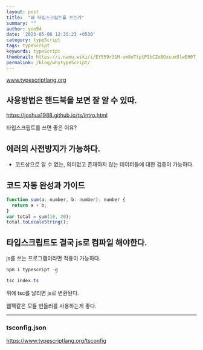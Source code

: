 ```yaml
---
layout: post
title:  "왜 타입스크립트를 쓰는가"
summary: ""
author: yoo94
date: '2023-05-06 12:35:23 +0530'
category: typeScript
tags: typeScript
keywords: typeScript
thumbnail: https://i.namu.wiki/i/EY559r31H-um8uTtptPIbCZoBGxsumSlwEH0T_rA6WmxQq1UwqyAf3cJQJXN7Fv5CoEz0kv5CBXzjkkPU_XWig.svg
permalink: /blog/whytypeScript/
---
```


www.typescriptlang.org

## 사용방법은 핸드북을 보면 잘 알 수 있따.

https://joshua1988.github.io/ts/intro.html

타입스크립트를 쓰면 좋은 이유?

## 에러의 사전방지가 가능하다.
-  코드상으로 알 수 없는, 의미없고 존재하지 않는 데이터들에 대한 검증이 가능하다.

## 코드 자동 완성과 가이드

``` javascript
function sum(a: number, b: number): number {
  return a + b;
}
var total = sum(10, 20);
total.toLocaleString();
```


## 타입스크립트도 결국 js로 컴파일 해야한다.
js를 쓰는 프로그램이라면 적용이 가능하다.

```powershell
npm i typescript -g
```

```powershell
tsc index.ts
```

위에 tsc를 날리면 js로 변환된다.

웹팩같은 모듈 번들러를 사용하는게 좋다.

---

### tsconfig.json

https://www.typescriptlang.org/tsconfig